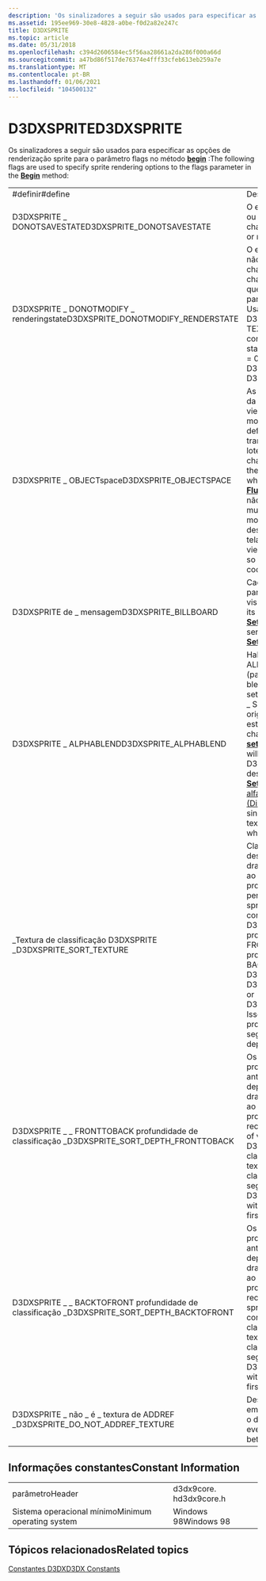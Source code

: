 ```yaml
---
description: 'Os sinalizadores a seguir são usados para especificar as opções de renderização sprite para o parâmetro flags no método Begin:'
ms.assetid: 195ee969-30e8-4828-a0be-f0d2a82e247c
title: D3DXSPRITE
ms.topic: article
ms.date: 05/31/2018
ms.openlocfilehash: c394d2606584ec5f56aa28661a2da286f000a66d
ms.sourcegitcommit: a47bd86f517de76374e4fff33cfeb613eb259a7e
ms.translationtype: MT
ms.contentlocale: pt-BR
ms.lasthandoff: 01/06/2021
ms.locfileid: "104500132"
---
```

# <a name="d3dxsprite"></a><span data-ttu-id="ad735-103">D3DXSPRITE</span><span class="sxs-lookup"><span data-stu-id="ad735-103">D3DXSPRITE</span></span>

<span data-ttu-id="ad735-104">Os sinalizadores a seguir são usados para especificar as opções de renderização sprite para o parâmetro flags no método [**begin**](id3dxsprite--begin.md) :</span><span class="sxs-lookup"><span data-stu-id="ad735-104">The following flags are used to specify sprite rendering options to the flags parameter in the [**Begin**](id3dxsprite--begin.md) method:</span></span>



|                                      |                                                                                                                                                                                                                                                                                                                                                                                                                                   |
|--------------------------------------|-----------------------------------------------------------------------------------------------------------------------------------------------------------------------------------------------------------------------------------------------------------------------------------------------------------------------------------------------------------------------------------------------------------------------------------|
| <span data-ttu-id="ad735-105">\#definir</span><span class="sxs-lookup"><span data-stu-id="ad735-105">\#define</span></span>                             | <span data-ttu-id="ad735-106">Descrição</span><span class="sxs-lookup"><span data-stu-id="ad735-106">Description</span></span>                                                                                                                                                                                                                                                                                                                                                                                                                       |
| <span data-ttu-id="ad735-107">D3DXSPRITE \_ DONOTSAVESTATE</span><span class="sxs-lookup"><span data-stu-id="ad735-107">D3DXSPRITE\_DONOTSAVESTATE</span></span>           | <span data-ttu-id="ad735-108">O estado do dispositivo não deve ser salvo ou restaurado quando [**begin**](id3dxsprite--begin.md) ou [**end**](id3dxsprite--end.md) é chamado.</span><span class="sxs-lookup"><span data-stu-id="ad735-108">The device state is not to be saved or restored when [**Begin**](id3dxsprite--begin.md) or [**End**](id3dxsprite--end.md) is called.</span></span>                                                                                                                                                                                                                                                                                            |
| <span data-ttu-id="ad735-109">D3DXSPRITE \_ DONOTMODIFY \_ renderingstate</span><span class="sxs-lookup"><span data-stu-id="ad735-109">D3DXSPRITE\_DONOTMODIFY\_RENDERSTATE</span></span> | <span data-ttu-id="ad735-110">O estado de processamento do dispositivo não deve ser alterado quando [**begin**](id3dxsprite--begin.md) é chamado.</span><span class="sxs-lookup"><span data-stu-id="ad735-110">The device render state is not to be changed when [**Begin**](id3dxsprite--begin.md) is called.</span></span> <span data-ttu-id="ad735-111">Supõe-se que o dispositivo esteja em um estado válido para desenhar vértices contendo UsageIndex = 0 na \_ posição D3DDECLUSAGE, D3DDECLUSAGE \_ TEXCOORD e D3DDECLUSAGE \_ dados de cor.</span><span class="sxs-lookup"><span data-stu-id="ad735-111">The device is assumed to be in a valid state to draw vertices containing UsageIndex = 0 in the D3DDECLUSAGE\_POSITION, D3DDECLUSAGE\_TEXCOORD, and D3DDECLUSAGE\_COLOR data.</span></span>                                                                                                                                                     |
| <span data-ttu-id="ad735-112">D3DXSPRITE \_ OBJECTspace</span><span class="sxs-lookup"><span data-stu-id="ad735-112">D3DXSPRITE\_OBJECTSPACE</span></span>              | <span data-ttu-id="ad735-113">As transformações do mundo, da exibição e da projeção não são modificadas.</span><span class="sxs-lookup"><span data-stu-id="ad735-113">The world, view, and projection transforms are not modified.</span></span> <span data-ttu-id="ad735-114">As transformações atualmente definidas para o dispositivo são usadas para transformar os sprites quando os sprites em lote são desenhados (quando [**flush**](id3dxsprite--flush.md) ou [**end**](id3dxsprite--end.md) é chamado).</span><span class="sxs-lookup"><span data-stu-id="ad735-114">The transforms currently set to the device are used to transform the sprites when the batched sprites are drawn (when [**Flush**](id3dxsprite--flush.md) or [**End**](id3dxsprite--end.md) is called).</span></span> <span data-ttu-id="ad735-115">Se esse sinalizador não for especificado, as transformações do mundo, da exibição e da projeção serão modificadas para que os sprites sejam desenhados em coordenadas de espaço na tela.</span><span class="sxs-lookup"><span data-stu-id="ad735-115">If this flag is not specified, then world, view, and projection transforms are modified so that sprites are drawn in screen-space coordinates.</span></span>              |
| <span data-ttu-id="ad735-116">D3DXSPRITE de \_ mensagem</span><span class="sxs-lookup"><span data-stu-id="ad735-116">D3DXSPRITE\_BILLBOARD</span></span>                | <span data-ttu-id="ad735-117">Cada sprite será girado sobre seu centro para que ele esteja voltado para o visualizador.</span><span class="sxs-lookup"><span data-stu-id="ad735-117">Each sprite will be rotated about its center so that it is facing the viewer.</span></span> <span data-ttu-id="ad735-118">[**SetWorldViewLH**](id3dxsprite--setworldviewlh.md) ou [**SetWorldViewRH**](id3dxsprite--setworldviewrh.md) deve ser chamado primeiro.</span><span class="sxs-lookup"><span data-stu-id="ad735-118">[**SetWorldViewLH**](id3dxsprite--setworldviewlh.md) or [**SetWorldViewRH**](id3dxsprite--setworldviewrh.md) must be called first.</span></span>                                                                                                                                                                                                                |
| <span data-ttu-id="ad735-119">D3DXSPRITE \_ ALPHABLEND</span><span class="sxs-lookup"><span data-stu-id="ad735-119">D3DXSPRITE\_ALPHABLEND</span></span>               | <span data-ttu-id="ad735-120">Habilita a mesclagem alfa com D3DRS \_ ALPHATESTENABLE definido como **true** (para alfa diferente de zero).</span><span class="sxs-lookup"><span data-stu-id="ad735-120">Enables alpha blending with D3DRS\_ALPHATESTENABLE set to **TRUE** (for nonzero alpha).</span></span> <span data-ttu-id="ad735-121">D3DBLEND \_ SRCALPHA será o estado de mesclagem de origem e D3DBLEND \_ INVSRCALPHA será o estado de mesclagem de destino em chamadas para [**setrenderingstate**](/windows/desktop/api).</span><span class="sxs-lookup"><span data-stu-id="ad735-121">D3DBLEND\_SRCALPHA will be the source blend state, and D3DBLEND\_INVSRCALPHA will be the destination blend state in calls to [**SetRenderState**](/windows/desktop/api).</span></span> <span data-ttu-id="ad735-122">Consulte [estado de mistura alfa (Direct3D 9)](alpha-blending-state.md).</span><span class="sxs-lookup"><span data-stu-id="ad735-122">See [Alpha Blending State (Direct3D 9)](alpha-blending-state.md).</span></span> <span data-ttu-id="ad735-123">[**ID3DXFont**](id3dxfont.md) espera que esse sinalizador seja definido ao desenhar o texto.</span><span class="sxs-lookup"><span data-stu-id="ad735-123">[**ID3DXFont**](id3dxfont.md) expects this flag to be set when drawing text.</span></span> |
| <span data-ttu-id="ad735-124">\_Textura de classificação D3DXSPRITE \_</span><span class="sxs-lookup"><span data-stu-id="ad735-124">D3DXSPRITE\_SORT\_TEXTURE</span></span>            | <span data-ttu-id="ad735-125">Classificar sprites por textura antes do desenho.</span><span class="sxs-lookup"><span data-stu-id="ad735-125">Sort sprites by texture prior to drawing.</span></span> <span data-ttu-id="ad735-126">Isso pode melhorar o desempenho ao desenhar sprites não sobrepostos de profundidade uniforme.</span><span class="sxs-lookup"><span data-stu-id="ad735-126">This can improve performance when drawing non-overlapping sprites of uniform depth.</span></span> <span data-ttu-id="ad735-127">Você também pode combinar \_ \_ a textura de classificação D3DXSPRITE com D3DXSPRITE de \_ profundidade de classificação \_ \_ FRONTTOBACK ou D3DXSPRITE de \_ profundidade de classificação \_ \_ BACKTOFRONT.</span><span class="sxs-lookup"><span data-stu-id="ad735-127">You may also combine D3DXSPRITE\_SORT\_TEXTURE with either D3DXSPRITE\_SORT\_DEPTH\_FRONTTOBACK or D3DXSPRITE\_SORT\_DEPTH\_BACKTOFRONT.</span></span> <span data-ttu-id="ad735-128">Isso classificará a lista de sprites por profundidade primeiro e a textura segundo.</span><span class="sxs-lookup"><span data-stu-id="ad735-128">This will sort the list of sprites by depth first and texture second.</span></span><br/>                                                                           |
| <span data-ttu-id="ad735-129">D3DXSPRITE \_ \_ FRONTTOBACK profundidade de classificação \_</span><span class="sxs-lookup"><span data-stu-id="ad735-129">D3DXSPRITE\_SORT\_DEPTH\_FRONTTOBACK</span></span> | <span data-ttu-id="ad735-130">Os sprites são classificados por profundidade na ordem de frente para trás antes do desenho.</span><span class="sxs-lookup"><span data-stu-id="ad735-130">Sprites are sorted by depth in front-to-back order prior to drawing.</span></span> <span data-ttu-id="ad735-131">Esse procedimento é recomendado ao desenhar sprites opacos de profundidades variadas.</span><span class="sxs-lookup"><span data-stu-id="ad735-131">This procedure is recommended when drawing opaque sprites of varying depths.</span></span> <span data-ttu-id="ad735-132">Você pode combinar D3DXSPRITE de \_ profundidade de classificação de \_ \_ FRONTTOBACK com \_ a textura de classificação D3DXSPRITE \_ para classificar primeiro por profundidade e segundo por textura.</span><span class="sxs-lookup"><span data-stu-id="ad735-132">You may combine D3DXSPRITE\_SORT\_DEPTH\_FRONTTOBACK with D3DXSPRITE\_SORT\_TEXTURE to sort first by depth, and second by texture.</span></span><br/>                                                                                                                                   |
| <span data-ttu-id="ad735-133">D3DXSPRITE \_ \_ BACKTOFRONT profundidade de classificação \_</span><span class="sxs-lookup"><span data-stu-id="ad735-133">D3DXSPRITE\_SORT\_DEPTH\_BACKTOFRONT</span></span> | <span data-ttu-id="ad735-134">Os sprites são classificados por profundidade na ordem de fundo para frente antes do desenho.</span><span class="sxs-lookup"><span data-stu-id="ad735-134">Sprites are sorted by depth in back-to-front order prior to drawing.</span></span> <span data-ttu-id="ad735-135">Esse procedimento é recomendado ao desenhar sprites transparentes de profundidades variadas.</span><span class="sxs-lookup"><span data-stu-id="ad735-135">This procedure is recommended when drawing transparent sprites of varying depths.</span></span> <span data-ttu-id="ad735-136">Você pode combinar D3DXSPRITE de \_ profundidade de classificação de \_ \_ BACKTOFRONT com \_ a textura de classificação D3DXSPRITE \_ para classificar primeiro por profundidade e segundo por textura.</span><span class="sxs-lookup"><span data-stu-id="ad735-136">You may combine D3DXSPRITE\_SORT\_DEPTH\_BACKTOFRONT with D3DXSPRITE\_SORT\_TEXTURE to sort first by depth, and second by texture.</span></span><br/>                                                                                                                              |
| <span data-ttu-id="ad735-137">D3DXSPRITE \_ não \_ é \_ textura de ADDREF \_</span><span class="sxs-lookup"><span data-stu-id="ad735-137">D3DXSPRITE\_DO\_NOT\_ADDREF\_TEXTURE</span></span> | <span data-ttu-id="ad735-138">Desabilita a chamada de AddRef () em cada empate e versão () em flush () para melhorar o desempenho.</span><span class="sxs-lookup"><span data-stu-id="ad735-138">Disables calling AddRef() on every draw, and Release() on Flush() for better performance.</span></span>                                                                                                                                                                                                                                                                                                                                         |



 

## <a name="constant-information"></a><span data-ttu-id="ad735-139">Informações constantes</span><span class="sxs-lookup"><span data-stu-id="ad735-139">Constant Information</span></span>



|                          |             |
|--------------------------|-------------|
| <span data-ttu-id="ad735-140">parâmetro</span><span class="sxs-lookup"><span data-stu-id="ad735-140">Header</span></span>                   | <span data-ttu-id="ad735-141">d3dx9core. h</span><span class="sxs-lookup"><span data-stu-id="ad735-141">d3dx9core.h</span></span> |
| <span data-ttu-id="ad735-142">Sistema operacional mínimo</span><span class="sxs-lookup"><span data-stu-id="ad735-142">Minimum operating system</span></span> | <span data-ttu-id="ad735-143">Windows 98</span><span class="sxs-lookup"><span data-stu-id="ad735-143">Windows 98</span></span>  |



 

## <a name="related-topics"></a><span data-ttu-id="ad735-144">Tópicos relacionados</span><span class="sxs-lookup"><span data-stu-id="ad735-144">Related topics</span></span>

<dl> <dt>

[<span data-ttu-id="ad735-145">Constantes D3DX</span><span class="sxs-lookup"><span data-stu-id="ad735-145">D3DX Constants</span></span>](dx9-graphics-reference-d3dx-constants.md)
</dt> </dl>

 

 




